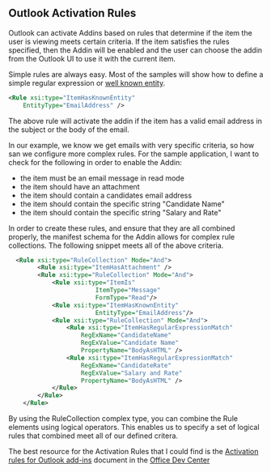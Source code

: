 ## Outlook Activation Rules
Outlook can activate Addins based on rules that determine if the item the user is viewing meets certain criteria. If the item satisfies the rules specified,
then the Addin will be enabled and the user can choose the addin from the Outlook UI to use it with the current item. 

Simple rules are always easy.  Most of the samples will show how to define a simple regular expression or [well known entity](). 
```xml
<Rule xsi:type="ItemHasKnownEntity" 
    EntityType="EmailAddress" />

```
The above rule will activate the addin if the item has a valid email address in the subject or the body of the email. 

In our example, we know we get emails with very specific criteria, so how san we configure more complex rules. For the sample application, I want to check for the following in order to enable the Addin:
- the item must be an email message in read mode
- the item should have an attachment 
- the item should contain a candidates email address
- the item should contain the specific string "Candidate Name"
- the item should contain the specific string "Salary and Rate"

In order to create these rules, and ensure that they are all combined properly, the manifest schema for the Addin allows for complex rule collections. The  following snippet meets all of the above criteria.  

```xml
  <Rule xsi:type="RuleCollection" Mode="And">
        <Rule xsi:type="ItemHasAttachment" />
        <Rule xsi:type="RuleCollection" Mode="And">
            <Rule xsi:type="ItemIs"
                        ItemType="Message"
                        FormType="Read"/>
            <Rule xsi:type="ItemHasKnownEntity"
                        EntityType="EmailAddress"/>
            <Rule xsi:type="RuleCollection" Mode="And">
                <Rule xsi:type="ItemHasRegularExpressionMatch" 
                    RegExName="CandidateName" 
                    RegExValue="Candidate Name" 
                    PropertyName="BodyAsHTML" />
                <Rule xsi:type="ItemHasRegularExpressionMatch" 
                    RegExName="CandidateRate" 
                    RegExValue="Salary and Rate" 
                    PropertyName="BodyAsHTML" />
            </Rule>
        </Rule>
    </Rule>

```
By using the RuleCollection complex type, you can combine the Rule elements using logical operators.  This enables us to specify a set of logical rules that combined meet all of our defined critera.  

The best resource for the Activation Rules that I could find is the [Activation rules for Outlook add-ins](http://dev.office.com/docs/add-ins/outlook/manifests/activation-rules) document in the [Office Dev Center](http://dev.office.com/)